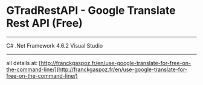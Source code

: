 # GTradRestAPI - Google Translate Rest API (Free) 
<hr>
C# .Net Framework 4.6.2
Visual Studio
<hr>

all details at:
[http://franckgaspoz.fr/en/use-google-translate-for-free-on-the-command-line/](http://franckgaspoz.fr/en/use-google-translate-for-free-on-the-command-line/)
